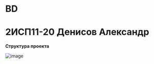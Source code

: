 # BD
<h1> 2ИСП11-20 Денисов Александр </h1> 
<b> Структура проекта </b>

![image](https://user-images.githubusercontent.com/99315410/224301718-065706e3-b5e0-44bc-9c77-cf01a35a423f.png)
